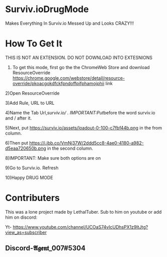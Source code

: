 # Surviv.ioDrugMode
Makes Everything In Surviv.io Messed Up and Looks CRAZY!!!

# How To Get It

THIS IS NOT AN EXTENSION. DO NOT DOWNLOAD INTO EXTESNIONS

1) To get this mode, first go the the ChromeWeb Store and download ResourceOverride
https://chrome.google.com/webstore/detail/resource-override/pkoacgokdfckfpndoffpifphamojphii link

2)Open ResourceOverride

3)Add Rule, URL to URL

4)Name the Tab Url,*surviv.io/ . IMPORTANT:Put*before the word surviv.io and / after it.

5)Next, put https://surviv.io/assets/loadout-0-100-c7fbf44b.png in the from column.

6)Then put https://i.ibb.co/VmNj37W/2ddd5cc8-4ae0-4180-a982-d5eaa720650b.png in the second column.

8)IMPORTANT: Make sure both options are on

9)Go to Surviv.io. Refresh

10)Happy DRUG MODE

# Contributers 

This was a lone project made by LethalTuber. Sub to him on youtube or add him on discord:

Yt- https://www.youtube.com/channel/UCOaS74vIcUDhsPX1z9ltJtg?view_as=subscriber

Discord-𝕬𝖌𝖊𝖓𝖙_007#5304
----------------------------------------------------------------------------------------------------------------------------------
